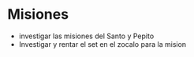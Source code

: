 # Misiones

* investigar las misiones del Santo y Pepito
* Investigar y rentar el set en el zocalo para la mision
